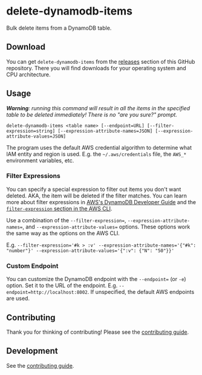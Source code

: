 # delete-dynamodb-items

Bulk delete items from a DynamoDB table.

## Download

You can get `delete-dynamodb-items` from the [releases](https://github.com/halprin/delete-dynamodb-items/releases)
section of this GitHub repository.  There you will find downloads for your operating system and CPU architecture.

## Usage

_**Warning**: running this command will result in all the items in the specified table to be deleted immediately!  There
is no "are you sure?" prompt._

```shell
delete-dynamodb-items <table name> [--endpoint=URL] [--filter-expression=string] [--expression-attribute-names=JSON] [--expression-attribute-values=JSON]
```

The program uses the default AWS credential algorithm to determine what IAM entity and region is used.  E.g. the
`~/.aws/credentials` file, the `AWS_*` environment variables, etc.

### Filter Expressions

You can specify a special expression to filter out items you don't want deleted.  AKA, the item will be deleted if the
filter matches.  You can learn more about filter expressions in
[AWS's DynamoDB Developer Guide](https://docs.aws.amazon.com/amazondynamodb/latest/developerguide/Scan.html#Scan.FilterExpression)
and the
[`filter-expression` section in the AWS CLI](https://awscli.amazonaws.com/v2/documentation/api/latest/reference/dynamodb/scan.html).

Use a combination of the `--filter-expression=`, `--expression-attribute-names=`, and `--expression-attribute-values=`
options.  These options work the same way as the options on the AWS CLI.

E.g. `--filter-expression='#k > :v' --expression-attribute-names='{"#k": "number"}' --expression-attribute-values='{":v": {"N": "50"}}'`

### Custom Endpoint

You can customize the DynamoDB endpoint with the `--endpoint=` (or `-e`) option.  Set it to the URL of the endpoint.
E.g. `--endpoint=http://localhost:8002`.  If unspecified, the default AWS endpoints are used.

## Contributing

Thank you for thinking of contributing!  Please see the [contributing guide](./CONTRIBUTING.md).

## Development

See the [contributing guide](./CONTRIBUTING.md#you-want-to-fix-a-bug-or-create-a-new-feature).
